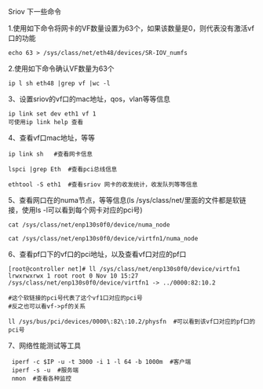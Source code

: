 Sriov 下一些命令


1.使用如下命令将网卡的VF数量设置为63个，如果该数量是0，则代表没有激活vf口的功能
 ```shell
 echo 63 > /sys/class/net/eth48/devices/SR-IOV_numfs
 ```
2.使用如下命令确认VF数量为63个

 ```shell
ip l sh eth48 |grep vf |wc -l
 ```



3、设置sriov的vf口的mac地址，qos，vlan等等信息

```shell
ip link set dev eth1 vf 1 
可使用ip link help 查看
```



4、查看vf口mac地址，等等

```shell
ip link sh   #查看网卡信息

lspci |grep Eth  #查看pci总线信息

ethtool -S eth1  #查看sriov 网卡的收发统计，收发队列等等信息
```

5、查看网口在的numa节点，等等信息(ls /sys/class/net/里面的文件都是软链接，使用ls -l可以看到每个网卡对应的pci号)

```shell
cat /sys/class/net/enp130s0f0/device/numa_node

cat /sys/class/net/enp130s0f0/device/virtfn1/numa_node
```

6、查看pf口下的vf口的pci地址，以及查看vf口对应的pf口

```shell
[root@controller net]# ll /sys/class/net/enp130s0f0/device/virtfn1 
lrwxrwxrwx 1 root root 0 Nov 10 15:27 /sys/class/net/enp130s0f0/device/virtfn1 -> ../0000:82:10.2

#这个软链接的pci号代表了这个vf1口对应的pci号
#反之也可以看vf->pf的关系

ll /sys/bus/pci/devices/0000\:82\:10.2/physfn  #可以看到该vf口对应的pf口的pci号

```

7、网络性能测试等工具

```shell
 iperf -c $IP -u -t 3000 -i 1 -l 64 -b 1000m  #客户端
 iperf -s -u  #服务端
 nmon  #查看各种监控
```











